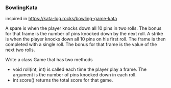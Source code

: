 ### BowlingKata 
inspired in https://kata-log.rocks/bowling-game-kata

A spare is when the player knocks down all 10 pins in two rolls. The bonus for that frame is the number of pins knocked down by the next roll. A strike is when the player knocks down all 10 pins on his first roll. The frame is then completed with a single roll. The bonus for that frame is the value of the next two rolls.

Write a class Game that has two methods
 - void roll(int, int) is called each time the player play a frame. The argument is the number of pins knocked down in each roll.
 - int score() returns the total score for that game.
